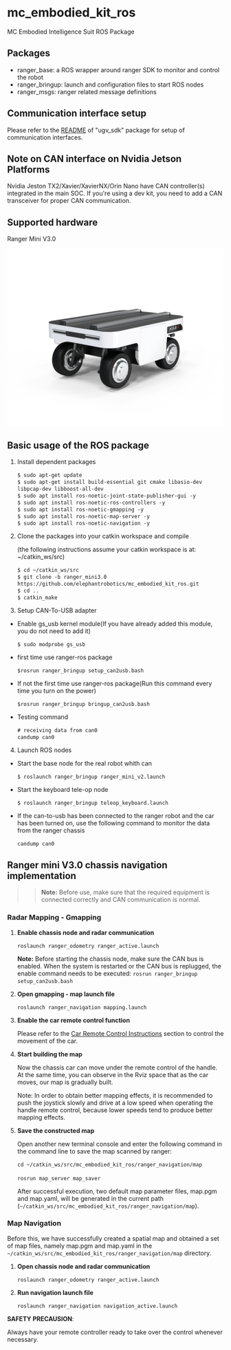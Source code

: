 # mc_embodied_kit_ros
MC Embodied Intelligence Suit ROS Package

## Packages

* ranger_base: a ROS wrapper around ranger SDK to monitor and control the robot
* ranger_bringup: launch and configuration files to start ROS nodes
* ranger_msgs: ranger related message definitions

## Communication interface setup

Please refer to the [README](./ugv_sdk/README.md) of "ugv_sdk" package for setup of communication interfaces.

## Note on CAN interface on Nvidia Jetson Platforms

Nvidia Jeston TX2/Xavier/XavierNX/Orin Nano have CAN controller(s) integrated in the main SOC. If you're using a dev kit, you need to add a CAN transceiver for proper CAN communication. 

## Supported hardware

Ranger Mini V3.0

![](./docs/ranger_mini_v2.png)

## Basic usage of the ROS package

1. Install dependent packages

    ```
    $ sudo apt-get update
    $ sudo apt-get install build-essential git cmake libasio-dev libpcap-dev libboost-all-dev
    $ sudo apt install ros-noetic-joint-state-publisher-gui -y
    $ sudo apt install ros-noetic-ros-controllers -y
    $ sudo apt install ros-noetic-gmapping -y
    $ sudo apt install ros-noetic-map-server -y
    $ sudo apt install ros-noetic-navigation -y
    ```
    
2. Clone the packages into your catkin workspace and compile

    (the following instructions assume your catkin workspace is at: ~/catkin_ws/src)

    ```
    $ cd ~/catkin_ws/src
    $ git clone -b ranger_mini3.0 https://github.com/elephantrobotics/mc_embodied_kit_ros.git
    $ cd ..
    $ catkin_make
    ```

3. Setup CAN-To-USB adapter
* Enable gs_usb kernel module(If you have already added this module, you do not need to add it)
    ```
    $ sudo modprobe gs_usb
    ```
* first time use ranger-ros package
    ```
    $rosrun ranger_bringup setup_can2usb.bash
    ```
* If not the first time use ranger-ros package(Run this command every time you turn on the power)
    ```
    $rosrun ranger_bringup bringup_can2usb.bash
    ```
* Testing command

    ```
    # receiving data from can0
    candump can0
    ```

4. Launch ROS nodes

* Start the base node for the real robot whith can

    ```
    $ roslaunch ranger_bringup ranger_mini_v2.launch
    ```
* Start the keyboard tele-op node

    ```
    $ roslaunch ranger_bringup teleop_keyboard.launch
    ```

* If the can-to-usb has been connected to the ranger robot and the car has been turned on, use the following command to monitor the data from the ranger chassis

    ```
    candump can0
    ```

## Ranger mini V3.0 chassis navigation implementation

>>**Note:** Before use, make sure that the required equipment is connected correctly and CAN communication is normal.

### Radar Mapping - Gmapping

1. **Enable chassis node and radar communication**

    ```
    roslaunch ranger_odometry ranger_active.launch
    ```

    **Note:** Before starting the chassis node, make sure the CAN bus is enabled. When the system is restarted or the CAN bus is replugged, the enable command needs to be executed: `rosrun ranger_bringup setup_can2usb.bash`

2. **Open gmapping - map launch file**

    ```
    roslaunch ranger_navigation mapping.launch
    ```

3. **Enable the car remote control function**

    Please refer to the [Car Remote Control Instructions](https://agilexsupport.yuque.com/staff-hso6mo/rg519a/fqfo0alugiglumyw?singleDoc#3bc79ae4) section to control the movement of the car.

4. **Start building the map**

    Now the chassis car can move under the remote control of the handle. At the same time, you can observe in the Rviz space that as the car moves, our map is gradually built.

    Note: In order to obtain better mapping effects, it is recommended to push the joystick slowly and drive at a low speed when operating the handle remote control, because lower speeds tend to produce better mapping effects.

5. **Save the constructed map**

    Open another new terminal console and enter the following command in the command line to save the map scanned by ranger:

    ```
    cd ~/catkin_ws/src/mc_embodied_kit_ros/ranger_navigation/map

    rosrun map_server map_saver
    ```
    After successful execution, two default map parameter files, map.pgm and map.yaml, will be generated in the current path (`~/catkin_ws/src/mc_embodied_kit_ros/ranger_navigation/map`).

### Map Navigation

Before this, we have successfully created a spatial map and obtained a set of map files, namely map.pgm and map.yaml in the `~/catkin_ws/src/mc_embodied_kit_ros/ranger_navigation/map` directory.

1. **Open chassis node and radar communication**

    ```
    roslaunch ranger_odometry ranger_active.launch
    ```

2. **Run navigation launch file**

    ```
    roslaunch ranger_navigation navigation_active.launch
    ```

**SAFETY PRECAUSION**: 

Always have your remote controller ready to take over the control whenever necessary. 
